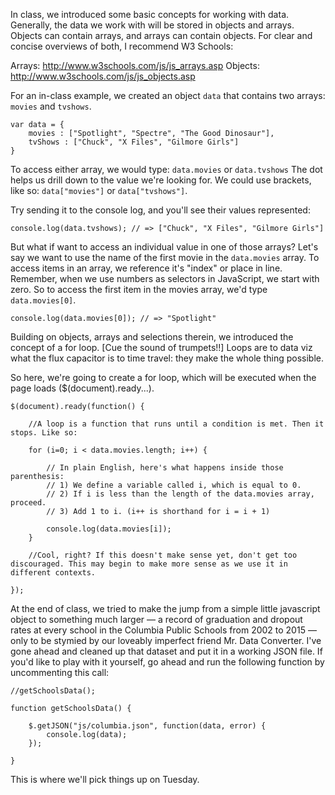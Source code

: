 In class, we introduced some basic concepts for working with data. Generally, the data we work with will be stored in objects and arrays. Objects can contain arrays, and arrays can contain objects. For clear and concise overviews of both, I recommend W3 Schools:

Arrays: http://www.w3schools.com/js/js_arrays.asp
Objects: http://www.w3schools.com/js/js_objects.asp

For an in-class example, we created an object `data` that contains two arrays: `movies` and `tvshows`.

```
var data = {
	movies : ["Spotlight", "Spectre", "The Good Dinosaur"],
	tvShows : ["Chuck", "X Files", "Gilmore Girls"]
}
```

To access either array, we would type: `data.movies` or `data.tvshows` The dot helps us drill down to the value we're looking for. We could use brackets, like so: `data["movies"]` or `data["tvshows"]`.

Try sending it to the console log, and you'll see their values represented:

```
console.log(data.tvshows); // => ["Chuck", "X Files", "Gilmore Girls"]
```

But what if want to access an individual value in one of those arrays? Let's say we want to use the name of the first movie in the `data.movies` array. To access items in an array, we reference it's "index" or place in line. Remember, when we use numbers as selectors in JavaScript, we start with zero. So to access the first item in the movies array, we'd type `data.movies[0]`.

```
console.log(data.movies[0]); // => "Spotlight"
```

Building on objects, arrays and selections therein, we introduced the concept of a for loop. [Cue the sound of trumpets!!] Loops are to data viz what the flux capacitor is to time travel: they make the whole thing possible. 

So here, we're going to create a for loop, which will be executed when the page loads ($(document).ready...). 

```
$(document).ready(function() {

	//A loop is a function that runs until a condition is met. Then it stops. Like so:

	for (i=0; i < data.movies.length; i++) {

		// In plain English, here's what happens inside those parenthesis:
		// 1) We define a variable called i, which is equal to 0.
		// 2) If i is less than the length of the data.movies array, proceed.
		// 3) Add 1 to i. (i++ is shorthand for i = i + 1)

		console.log(data.movies[i]);
	}

	//Cool, right? If this doesn't make sense yet, don't get too discouraged. This may begin to make more sense as we use it in different contexts.

});
```

At the end of class, we tried to make the jump from a simple little javascript object to something much larger — a record of graduation and dropout rates at every school in the Columbia Public Schools from 2002 to 2015 — only to be stymied by our loveably imperfect friend Mr. Data Converter. I've gone ahead and cleaned up that dataset and put it in a working JSON file. If you'd like to play with it yourself, go ahead and run the following function by uncommenting this call:

```
//getSchoolsData();

function getSchoolsData() {

	$.getJSON("js/columbia.json", function(data, error) {
		console.log(data);
	});

}
```

This is where we'll pick things up on Tuesday.










